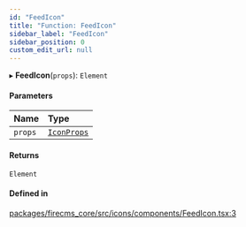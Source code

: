 ```yaml
---
id: "FeedIcon"
title: "Function: FeedIcon"
sidebar_label: "FeedIcon"
sidebar_position: 0
custom_edit_url: null
---
```


▸ **FeedIcon**(`props`): `Element`

#### Parameters

| Name | Type |
| :------ | :------ |
| `props` | [`IconProps`](../types/IconProps.md) |

#### Returns

`Element`

#### Defined in

[packages/firecms_core/src/icons/components/FeedIcon.tsx:3](https://github.com/FireCMSco/firecms/blob/d45f3739/packages/firecms_core/src/icons/components/FeedIcon.tsx#L3)
